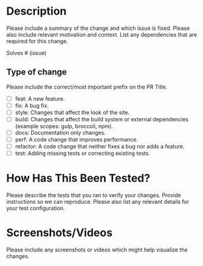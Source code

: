 # Description

Please include a summary of the change and which issue is fixed. Please also include relevant motivation and context. List any dependencies that are required for this change.

Solves # (issue)

## Type of change

Please include the correct/most important prefix on the PR Title.

- [ ] feat: A new feature.
- [ ] fix: A bug fix.
- [ ] style: Changes that affect the look of the site.
- [ ] build: Changes that affect the build system or external dependencies (example scopes: gulp, broccoli, npm).
- [ ] docs: Documentation only changes.
- [ ] perf: A code change that improves performance.
- [ ] refactor: A code change that neither fixes a bug nor adds a feature.
- [ ] test: Adding missing tests or correcting existing tests.

# How Has This Been Tested?

Please describe the tests that you ran to verify your changes. Provide instructions so we can reproduce. Please also list any relevant details for your test configuration.

# Screenshots/Videos

Please include any screenshots or videos which might help visualize the changes.